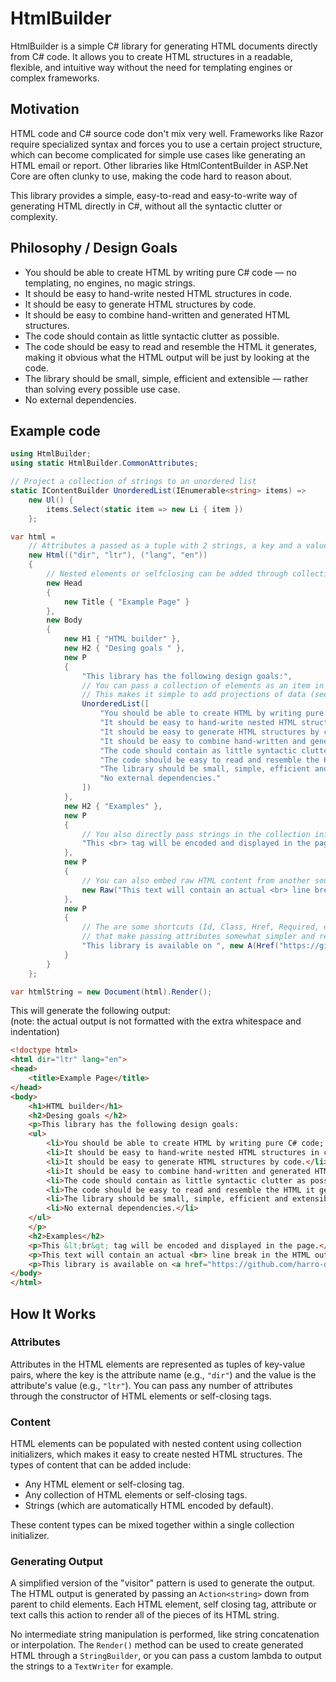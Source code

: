# HtmlBuilder

HtmlBuilder is a simple C# library for generating HTML documents directly from C# code. It allows you to create HTML structures in a readable, flexible, and intuitive way without the need for templating engines or complex frameworks.

## Motivation

HTML code and C# source code don't mix very well. Frameworks like Razor require specialized syntax and forces you to use a certain project structure, which can become complicated for simple use cases like generating an HTML email or report. Other libraries like HtmlContentBuilder in ASP.Net Core are often clunky to use, making the code hard to reason about.

This library provides a simple, easy-to-read and easy-to-write way of generating HTML directly in C#, without all the syntactic clutter or complexity.

## Philosophy / Design Goals

- You should be able to create HTML by writing pure C# code — no templating, no engines, no magic strings.
- It should be easy to hand-write nested HTML structures in code.
- It should be easy to generate HTML structures by code.
- It should be easy to combine hand-written and generated HTML structures.
- The code should contain as little syntactic clutter as possible.
- The code should be easy to read and resemble the HTML it generates, making it obvious what the HTML output will be just by looking at the code.
- The library should be small, simple, efficient and extensible — rather than solving every possible use case.
- No external dependencies.

## Example code
```csharp
using HtmlBuilder;
using static HtmlBuilder.CommonAttributes;

// Project a collection of strings to an unordered list
static IContentBuilder UnorderedList(IEnumerable<string> items) =>
    new Ul() {
        items.Select(static item => new Li { item })
    };

var html =
    // Attributes a passed as a tuple with 2 strings, a key and a value (which may be empty).
    new Html(("dir", "ltr"), ("lang", "en"))
    {
        // Nested elements or selfclosing can be added through collection initializers.
        new Head
        {
            new Title { "Example Page" }
        },
        new Body
        {
            new H1 { "HTML builder" },
            new H2 { "Desing goals " },
            new P
            {
                "This library has the following design goals:",
                // You can pass a collection of elements as an item in the collection initializer.
                // This makes it simple to add projections of data (see UnorderedList method above).
                UnorderedList([
                    "You should be able to create HTML by writing pure C# code; no templating, no engines, no magic strings.",
                    "It should be easy to hand-write nested HTML structures in code.",
                    "It should be easy to generate HTML structures by code.",
                    "It should be easy to combine hand-written and generated HTML structures.",
                    "The code should contain as little syntactic clutter as possible.",
                    "The code should be easy to read and resemble the HTML it generates, making it obvious what the HTML output will be just by looking at the code.",
                    "The library should be small, simple, efficient and extensible; rather than solving every possible use case.",
                    "No external dependencies."
                ])
            },
            new H2 { "Examples" },
            new P
            {
                // You also directly pass strings in the collection initializer as content, these will be encoded by default.
                "This <br> tag will be encoded and displayed in the page.",
            },
            new P
            {
                // You can also embed raw HTML content from another source
                new Raw("This text will contain an actual <br> line break in the HTML output.")
            },
            new P
            {
                // The are some shortcuts (Id, Class, Href, Required, etc.) in the CommonAttributes class
                // that make passing attributes somewhat simpler and readable
                "This library is available on ", new A(Href("https://github.com/harro-dot-net/HtmlBuilder")){ "Github" },
            }
        }
    };

var htmlString = new Document(html).Render();
```
This will generate the following output:  
(note: the actual output is not formatted with the extra whitespace and indentation)
```html
<!doctype html>
<html dir="ltr" lang="en">
<head>
    <title>Example Page</title>
</head>
<body>
    <h1>HTML builder</h1>
    <h2>Desing goals </h2>
    <p>This library has the following design goals:
    <ul>
        <li>You should be able to create HTML by writing pure C# code; no templating, no engines, no magic strings.</li>
        <li>It should be easy to hand-write nested HTML structures in code.</li>
        <li>It should be easy to generate HTML structures by code.</li>
        <li>It should be easy to combine hand-written and generated HTML structures.</li>
        <li>The code should contain as little syntactic clutter as possible.</li>
        <li>The code should be easy to read and resemble the HTML it generates, making it obvious what the HTML output will be just by looking at the code.</li>
        <li>The library should be small, simple, efficient and extensible; rather than solving every possible use case.</li>
        <li>No external dependencies.</li>
    </ul>
    </p>
    <h2>Examples</h2>
    <p>This &lt;br&gt; tag will be encoded and displayed in the page.</p>
    <p>This text will contain an actual <br> line break in the HTML output.</p>
    <p>This library is available on <a href="https://github.com/harro-dot-net/HtmlBuilder">Github</a></p>
</body>
</html>
```

## How It Works

### Attributes

Attributes in the HTML elements are represented as tuples of key-value pairs, where the key is the attribute name (e.g., `"dir"`) and the value is the attribute's value (e.g., `"ltr"`). You can pass any number of attributes through the constructor of HTML elements or self-closing tags.

### Content

HTML elements can be populated with nested content using collection initializers, which makes it easy to create nested HTML structures. The types of content that can be added include:

- Any HTML element or self-closing tag.
- Any collection of HTML elements or self-closing tags.
- Strings (which are automatically HTML encoded by default).

These content types can be mixed together within a single collection initializer.

### Generating Output

A simplified version of the "visitor" pattern is used to generate the output. The HTML output is generated by passing an `Action<string>` down from parent to child elements. Each HTML element, self closing tag, attribute or text calls this action to render all of the pieces of its HTML string. 

No intermediate string manipulation is performed, like string concatenation or interpolation. The `Render()` method can be used to create generated HTML through a `StringBuilder`, or you can pass a custom lambda to output the strings to a `TextWriter` for example.
